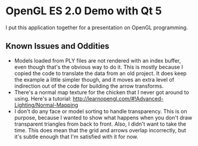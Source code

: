 # OpenGL ES 2.0 Demo with Qt 5 #

I put this application together for a presentation on OpenGL programming.

## Known Issues and Oddities ##

 * Models loaded from PLY files are not rendered with an index buffer, even though that's the obvious way to do it.  This is mostly because I copied the code to translate the data from an old project.  It does keep the example a little simpler though, and it moves an extra level of indirection out of the code for building the arrow transforms.
 * There's a normal map texture for the chicken that I never got around to using.  Here's a tutorial: http://learnopengl.com/#!Advanced-Lighting/Normal-Mapping
 * I don't do any face or model sorting to handle transparency.  This is on purpose, because I wanted to show what happens when you don't draw transparent triangles from back to front.  Also, I didn't want to take the time.  This does mean that the grid and arrows overlap incorrectly, but it's subtle enough that I'm satisfied with it for now.
